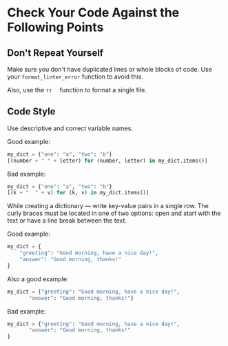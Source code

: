 # Сheck Your Code Against the Following Points

## Don't Repeat Yourself

Make sure you don't have duplicated lines or whole blocks of code. Use your `format_linter_error` function to avoid this.

Also, use the `тт  ` function to format a single file.

## Code Style

Use descriptive and correct variable names.

Good example:

```python
my_dict = {"one": "a", "two": "b"}
[(number + " " + letter) for (number, letter) in my_dict.items()]
```

Bad example:

```python
my_dict = {"one": "a", "two": "b"}
[(k + "  " + v) for (k, v) in my_dict.items()]
```

While creating a dictionary — write key-value pairs in a single row. The curly braces must be located in one of two options: open and start with the text or have a line break between the text. 

Good example:

```python
my_dict = {
	"greeting": "Good morning, have a nice day!", 
	"answer": "Good morning, thanks!"
}

```

Also a good example:

```python
my_dict = {"greeting": "Good morning, have a nice day!", 
	   "answer": "Good morning, thanks!"}
```

Bad example:

```python
my_dict = {"greeting": "Good morning, have a nice day!", 
	   "answer": "Good morning, thanks!"
}
```

